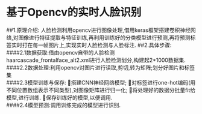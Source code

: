 # 基于Opencv的实时人脸识别
##1.原理介绍: 人脸检测利用opencv进行图像处理,借用keras框架搭建卷积神经网络,对图像进行特征提取与特征训练,再利用训练好的分类模型进行预测,再将预测标签实时打在每一帧图片上,实现实时人脸检测与人脸标注. ##2.具体步骤:   
####2.1数据获取:借由opencv自带的人脸检测haarcascade_frontalface_alt2.xml进行人脸检测划分,构建起2*1000数据集.   
####2.2数据处理:利用opencv对图片进行读取,剪切,转为矩阵;划分好图片和标签集   
####2.3模型训练与保存: 搭建CNN神经网络模型; 对标签进行one-hot编码(用不同位置数组表示不同类型),对图像矩阵进行归一化; 将处理好的数据分批量fit给模型,进行训练. 保存训练好的模型,以便调用.   
####2.4模型预测:调用训练完成的模型进行识别.  
